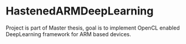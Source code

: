 # HastenedARMDeepLearning
Project is part of Master thesis, goal is to implement OpenCL enabled DeepLearning framework for ARM based devices.
